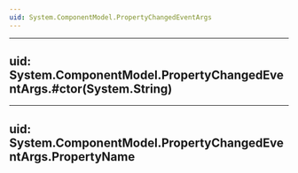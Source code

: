 ```yaml
---
uid: System.ComponentModel.PropertyChangedEventArgs
---
```


---
uid: System.ComponentModel.PropertyChangedEventArgs.#ctor(System.String)
---

---
uid: System.ComponentModel.PropertyChangedEventArgs.PropertyName
---
